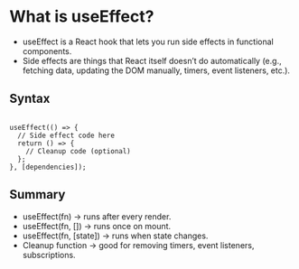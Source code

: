 # What is useEffect?
- useEffect is a React hook that lets you run side effects in functional components.
- Side effects are things that React itself doesn’t do automatically (e.g., fetching data, updating the DOM manually, timers, event listeners, etc.).

## Syntax
``` import { useEffect } from "react";

useEffect(() => {
  // Side effect code here
  return () => {
    // Cleanup code (optional)
  };
}, [dependencies]);
```

## Summary
- useEffect(fn) → runs after every render.
- useEffect(fn, []) → runs once on mount.
- useEffect(fn, [state]) → runs when state changes.
- Cleanup function → good for removing timers, event listeners, subscriptions.